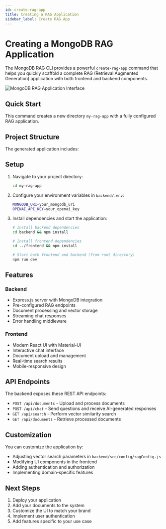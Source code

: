 ```yaml
---
id: create-rag-app
title: Creating a RAG Application
sidebar_label: Create RAG App
---
```


# Creating a MongoDB RAG Application

The MongoDB RAG CLI provides a powerful `create-rag-app` command that helps you quickly scaffold a complete RAG (Retrieval Augmented Generation) application with both frontend and backend components.

![MongoDB RAG Application Interface](/img/rag-app-screenshot.png)

## Quick Start

This command creates a new directory `my-rag-app` with a fully configured RAG application.

## Project Structure

The generated application includes:

## Setup

1. Navigate to your project directory:
   ```bash
   cd my-rag-app
   ```

2. Configure your environment variables in `backend/.env`:
   ```bash
   MONGODB_URI=your_mongodb_uri
   OPENAI_API_KEY=your_openai_key
   ```

3. Install dependencies and start the application:
   ```bash
   # Install backend dependencies
   cd backend && npm install
   
   # Install frontend dependencies
   cd ../frontend && npm install
   
   # Start both frontend and backend (from root directory)
   npm run dev
   ```

## Features

### Backend
- Express.js server with MongoDB integration
- Pre-configured RAG endpoints
- Document processing and vector storage
- Streaming chat responses
- Error handling middleware

### Frontend
- Modern React UI with Material-UI
- Interactive chat interface
- Document upload and management
- Real-time search results
- Mobile-responsive design

## API Endpoints

The backend exposes these REST API endpoints:

- `POST /api/documents` - Upload and process documents
- `POST /api/chat` - Send questions and receive AI-generated responses
- `GET /api/search` - Perform vector similarity search
- `GET /api/documents` - Retrieve processed documents

## Customization

You can customize the application by:

- Adjusting vector search parameters in `backend/src/config/ragConfig.js`
- Modifying UI components in the frontend
- Adding authentication and authorization
- Implementing domain-specific features

## Next Steps

1. Deploy your application
2. Add your documents to the system
3. Customize the UI to match your brand
4. Implement user authentication
5. Add features specific to your use case
